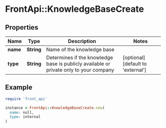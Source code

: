 # FrontApi::KnowledgeBaseCreate

## Properties

| Name | Type | Description | Notes |
| ---- | ---- | ----------- | ----- |
| **name** | **String** | Name of the knowledge base |  |
| **type** | **String** | Determines if the knowledge base is publicly available or private only to your company | [optional][default to &#39;external&#39;] |

## Example

```ruby
require 'front_api'

instance = FrontApi::KnowledgeBaseCreate.new(
  name: null,
  type: internal
)
```

